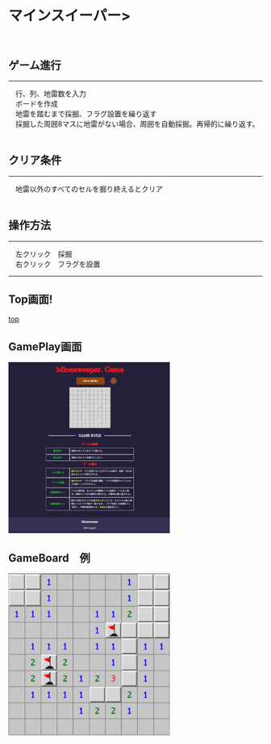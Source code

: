 # マインスイーパー><br><br>

## ゲーム進行
***
　行、列、地雷数を入力<br>
　ボードを作成<br>
　地雷を踏むまで採掘、フラグ設置を繰り返す<br>
　採掘した周囲8マスに地雷がない場合、周囲を自動採掘。再帰的に繰り返す。<br><br>
 
## クリア条件
***
　地雷以外のすべてのセルを掘り終えるとクリア<br><br>
 
 ## 操作方法
 ***
 　左クリック　採掘<br>
 　右クリック　フラグを設置<br>
  ***

## Top画面!
[top](./README_img/minesweeperTop.png)<br>

## GamePlay画面
![play](./README_img/minesweeperPlay.png)
## GameBoard　例
![Board](./README_img/minesweeperBoard.png)

